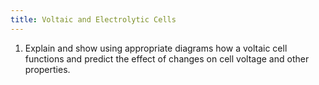 ```yaml
---
title: Voltaic and Electrolytic Cells
---
```


1. Explain and show using appropriate diagrams how a voltaic cell functions and
   predict the effect of changes on cell voltage and other properties.


